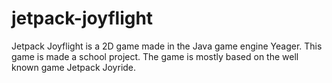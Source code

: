 # jetpack-joyflight
 Jetpack Joyflight is a 2D game made in the Java game engine Yeager. This game is made a school project. The game is mostly based on the well known game Jetpack Joyride.
